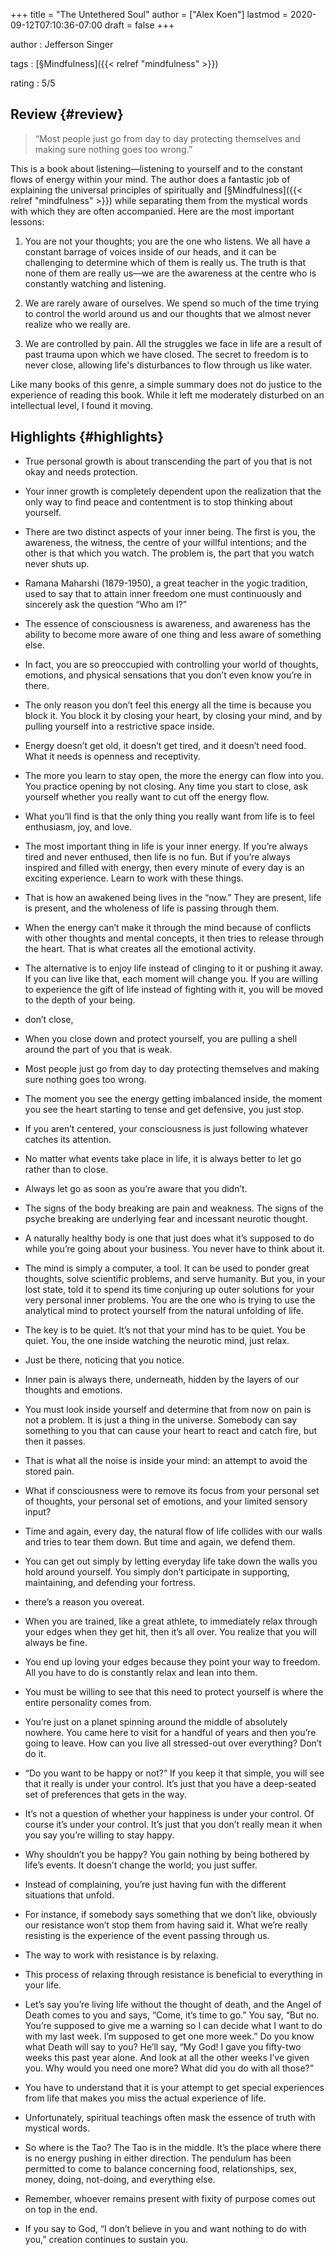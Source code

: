 +++
title = "The Untethered Soul"
author = ["Alex Koen"]
lastmod = 2020-09-12T07:10:36-07:00
draft = false
+++

author
: Jefferson Singer

tags
: [§Mindfulness]({{< relref "mindfulness" >}})

rating
: 5/5


## Review {#review}

> “Most people just go from day to day protecting themselves and making sure nothing goes too wrong.”

This is a book about listening—listening to yourself and to the constant flows of energy within your mind. The author does a fantastic job of explaining the universal principles of spiritually and [§Mindfulness]({{< relref "mindfulness" >}}) while separating them from the mystical words with which they are often accompanied. Here are the most important lessons:

1.  You are not your thoughts; you are the one who listens. We all have a constant barrage of voices inside of our heads, and it can be challenging to determine which of them is really us. The truth is that none of them are really us—we are the awareness at the centre who is constantly watching and listening.

2.  We are rarely aware of ourselves. We spend so much of the time trying to control the world around us and our thoughts that we almost never realize who we really are.

3.  We are controlled by pain. All the struggles we face in life are a result of past trauma upon which we have closed. The secret to freedom is to never close, allowing life's disturbances to flow through us like water.

Like many books of this genre, a simple summary does not do justice to the experience of reading this book. While it left me moderately disturbed on an intellectual level, I found it moving.


## Highlights {#highlights}

-   True personal growth is about transcending the part of you that is not okay and needs protection.

-   Your inner growth is completely dependent upon the realization that the only way to find peace and contentment is to stop thinking about yourself.

-   There are two distinct aspects of your inner being. The first is you, the awareness, the witness, the centre of your willful intentions; and the other is that which you watch. The problem is, the part that you watch never shuts up.

-   Ramana Maharshi (1879-1950), a great teacher in the yogic tradition, used to say that to attain inner freedom one must continuously and sincerely ask the question “Who am I?”

-   The essence of consciousness is awareness, and awareness has the ability to become more aware of one thing and less aware of something else.

-   In fact, you are so preoccupied with controlling your world of thoughts, emotions, and physical sensations that you don’t even know you’re in there.

-   The only reason you don’t feel this energy all the time is because you block it. You block it by closing your heart, by closing your mind, and by pulling yourself into a restrictive space inside.

-   Energy doesn’t get old, it doesn’t get tired, and it doesn’t need food. What it needs is openness and receptivity.

-   The more you learn to stay open, the more the energy can flow into you. You practice opening by not closing. Any time you start to close, ask yourself whether you really want to cut off the energy flow.

-   What you’ll find is that the only thing you really want from life is to feel enthusiasm, joy, and love.

-   The most important thing in life is your inner energy. If you’re always tired and never enthused, then life is no fun. But if you’re always inspired and filled with energy, then every minute of every day is an exciting experience. Learn to work with these things.

-   That is how an awakened being lives in the “now.” They are present, life is present, and the wholeness of life is passing through them.

-   When the energy can’t make it through the mind because of conflicts with other thoughts and mental concepts, it then tries to release through the heart. That is what creates all the emotional activity.

-   The alternative is to enjoy life instead of clinging to it or pushing it away. If you can live like that, each moment will change you. If you are willing to experience the gift of life instead of fighting with it, you will be moved to the depth of your being.

-   don’t close,

-   When you close down and protect yourself, you are pulling a shell around the part of you that is weak.

-   Most people just go from day to day protecting themselves and making sure nothing goes too wrong.

-   The moment you see the energy getting imbalanced inside, the moment you see the heart starting to tense and get defensive, you just stop.

-   If you aren’t centered, your consciousness is just following whatever catches its attention.

-   No matter what events take place in life, it is always better to let go rather than to close.

-   Always let go as soon as you’re aware that you didn’t.

-   The signs of the body breaking are pain and weakness. The signs of the psyche breaking are underlying fear and incessant neurotic thought.

-   A naturally healthy body is one that just does what it’s supposed to do while you’re going about your business. You never have to think about it.

-   The mind is simply a computer, a tool. It can be used to ponder great thoughts, solve scientific problems, and serve humanity. But you, in your lost state, told it to spend its time conjuring up outer solutions for your very personal inner problems. You are the one who is trying to use the analytical mind to protect yourself from the natural unfolding of life.

-   The key is to be quiet. It’s not that your mind has to be quiet. You be quiet. You, the one inside watching the neurotic mind, just relax.

-   Just be there, noticing that you notice.

-   Inner pain is always there, underneath, hidden by the layers of our thoughts and emotions.

-   You must look inside yourself and determine that from now on pain is not a problem. It is just a thing in the universe. Somebody can say something to you that can cause your heart to react and catch fire, but then it passes.

-   That is what all the noise is inside your mind: an attempt to avoid the stored pain.

-   What if consciousness were to remove its focus from your personal set of thoughts, your personal set of emotions, and your limited sensory input?

-   Time and again, every day, the natural flow of life collides with our walls and tries to tear them down. But time and again, we defend them.

-   You can get out simply by letting everyday life take down the walls you hold around yourself. You simply don’t participate in supporting, maintaining, and defending your fortress.

-   there’s a reason you overeat.

-   When you are trained, like a great athlete, to immediately relax through your edges when they get hit, then it’s all over. You realize that you will always be fine.

-   You end up loving your edges because they point your way to freedom. All you have to do is constantly relax and lean into them.

-   You must be willing to see that this need to protect yourself is where the entire personality comes from.

-   You’re just on a planet spinning around the middle of absolutely nowhere. You came here to visit for a handful of years and then you’re going to leave. How can you live all stressed-out over everything? Don’t do it.

-   “Do you want to be happy or not?” If you keep it that simple, you will see that it really is under your control. It’s just that you have a deep-seated set of preferences that gets in the way.

-   It’s not a question of whether your happiness is under your control. Of course it’s under your control. It’s just that you don’t really mean it when you say you’re willing to stay happy.

-   Why shouldn’t you be happy? You gain nothing by being bothered by life’s events. It doesn’t change the world; you just suffer.

-   Instead of complaining, you’re just having fun with the different situations that unfold.

-   For instance, if somebody says something that we don’t like, obviously our resistance won’t stop them from having said it. What we’re really resisting is the experience of the event passing through us.

-   The way to work with resistance is by relaxing.

-   This process of relaxing through resistance is beneficial to everything in your life.

-   Let’s say you’re living life without the thought of death, and the Angel of Death comes to you and says, “Come, it’s time to go.” You say, “But no. You’re supposed to give me a warning so I can decide what I want to do with my last week. I’m supposed to get one more week.” Do you know what Death will say to you? He’ll say, “My God! I gave you fifty-two weeks this past year alone. And look at all the other weeks I’ve given you. Why would you need one more? What did you do with all those?”

-   You have to understand that it is your attempt to get special experiences from life that makes you miss the actual experience of life.

-   Unfortunately, spiritual teachings often mask the essence of truth with mystical words.

-   So where is the Tao? The Tao is in the middle. It’s the place where there is no energy pushing in either direction. The pendulum has been permitted to come to balance concerning food, relationships, sex, money, doing, not-doing, and everything else.

-   Remember, whoever remains present with fixity of purpose comes out on top in the end.

-   If you say to God, “I don’t believe in you and want nothing to do with you,” creation continues to sustain you.

